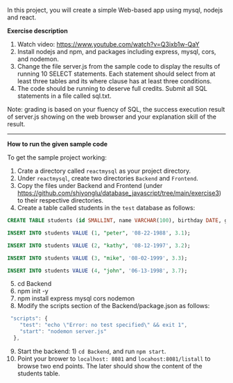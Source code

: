 In this project, you will create a simple Web-based app using mysql, nodejs and react.

**Exercise description**
1. Watch video: https://www.youtube.com/watch?v=Q3ixb1w-QaY
2. Install nodejs and npm, and packages including express, mysql, cors, and nodemon.
3. Change the file server.js from the sample code to display the results of running 10 SELECT statements. Each statement should select from at least three tables and its where clause has at least three conditions.  
4. The code should be running to deserve full credits. Submit all SQL statements in a file called sql.txt. 

Note: grading is based on your fluency of SQL, the success execution result of server.js showing on the web browser and your explanation skill of the result. 

-------------------------------------------------------------------------------------------

**How to run the given sample code**

To get the sample project working: 
1. Crate a directory called ```reactmysql``` as your project directory. 
2. Under ```reactmysql```, create two directories ```Backend``` and ```Frontend```. 
3. Copy the files under Backend and Frontend (under https://github.com/shiyonglu/database_javascript/tree/main/exercise3) to their respective directories.
4. Create a table called students in the ``test`` database as follows:

```SQL
CREATE TABLE students (id SMALLINT, name VARCHAR(100), birthday DATE, gpa FLOAT);

INSERT INTO students VALUE (1, "peter", '08-22-1988', 3.1);

INSERT INTO students VALUE (2, "kathy", '08-12-1997', 3.2);

INSERT INTO students VALUE (3, "mike", '08-02-1999', 3.3);

INSERT INTO students VALUE (4, "john", '06-13-1998', 3.7);

```

5. cd Backend
6. npm init -y
7. npm install express mysql cors nodemon
8. Modify the scripts section of the Backend/package.json as follows:

```javascript
 "scripts": {
    "test": "echo \"Error: no test specified\" && exit 1",
    "start": "nodemon server.js"
  },
```
9. Start the backend: 1) ```cd Backend```, and run ```npm start```.
10. Point your brower to ```localhost: 8081``` and ```locahost:8081/listall``` to browse two end points. The later should show the content of the students table.


